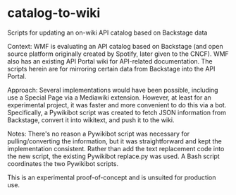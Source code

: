 # catalog-to-wiki
Scripts for updating an on-wiki API catalog based on Backstage data

Context:
WMF is evaluating an API catalog based on Backstage (and open source platform
originally created by Spotify, later given to the CNCF). WMF also has an existing
API Portal wiki for API-related documentation. The scripts herein are for
mirroring certain data from Backstage into the API Portal.

Approach:
Several implementations would have been possible, including use a Special Page
via a Mediawiki extension. However, at least for an experimental project, it
was faster and more convenient to do this via a bot. Specifically, a Pywikibot
script was created to fetch JSON information from Backstage, convert it into
wikitext, and push it to the wiki.

Notes:
There's no reason a Pywikibot script was necessary for pulling/converting the
information, but it was straightforward and kept the implementation consistent.
Rather than add the text replacement code into the new script, the existing
Pywikibot replace.py was used. A Bash script coordinates the two Pywikibot scripts.

This is an experimental proof-of-concept and is unsuited for production use.
